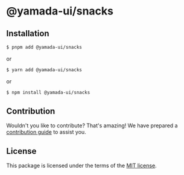 # @yamada-ui/snacks

## Installation

```sh
$ pnpm add @yamada-ui/snacks
```

or

```sh
$ yarn add @yamada-ui/snacks
```

or

```sh
$ npm install @yamada-ui/snacks
```

## Contribution

Wouldn't you like to contribute? That's amazing! We have prepared a [contribution guide](./CONTRIBUTING.md) to assist you.

## License

This package is licensed under the terms of the
[MIT license](https://github.com/hirotomoyamada/yamada-ui/blob/main/LICENSE).
